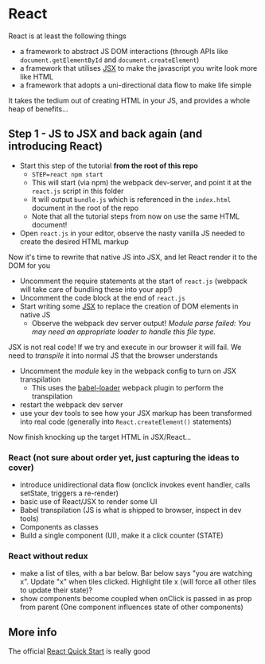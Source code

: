 # React

React is at least the following things
- a framework to abstract JS DOM interactions (through APIs like `document.getElementById` and `document.createElement`)
- a framework that utilises [JSX](https://jsx.github.io/) to make the javascript you write look more like HTML
- a framework that adopts a uni-directional data flow to make life simple

It takes the tedium out of creating HTML in your JS, and provides a whole heap of benefits...

## Step 1 - JS to JSX and back again (and introducing React)

- Start this step of the tutorial **from the root of this repo**
  - ```STEP=react npm start```
  - This will start (via npm) the webpack dev-server, and point it at the `react.js` script in this folder
  - It will output `bundle.js` which is referenced in the `index.html` document in the root of the repo
  - Note that all the tutorial steps from now on use the same HTML document!
- Open `react.js` in your editor, observe the nasty vanilla JS needed to create the desired HTML markup

Now it's time to rewrite that native JS into JSX, and let React render it to the DOM for you
- Uncomment the require statements at the start of `react.js` (webpack will take care of bundling these into your app!)
- Uncomment the code block at the end of `react.js`
- Start writing some [JSX](https://facebook.github.io/react/docs/introducing-jsx.html) to replace the creation of DOM elements in native JS
  - Observe the webpack dev server output! *Module parse failed: You may need an appropriate loader to handle this file type.*

JSX is not real code! If we try and execute in our browser it will fail. We need to *transpile* it into normal JS that the browser understands
- Uncomment the *module* key in the webpack config to turn on JSX transpilation
  - This uses the [babel-loader](https://github.com/babel/babel-loader) webpack plugin to perform the transpilation
- restart the webpack dev server
- use your dev tools to see how your JSX markup has been transformed into real code (generally into `React.createElement()` statements)

Now finish knocking up the target HTML in JSX/React...

### React (not sure about order yet, just capturing the ideas to cover)
 - introduce unidirectional data flow (onclick invokes event handler, calls setState, triggers a re-render)
 - basic use of React/JSX to render some UI
 - Babel transpilation (JS is what is shipped to browser, inspect in dev tools)
 - Components as classes
 - Build a single component (UI), make it a click counter (STATE)

### React without redux
 - make a list of tiles, with a bar below. Bar below says "you are watching x". Update "x" when tiles clicked. Highlight tile x (will force all other tiles to update their state)?
 - show components become coupled when onClick is passed in as prop from parent (One component influences state of other components)



## More info

The official [React Quick Start](https://facebook.github.io/react/docs/hello-world.html) is really good

